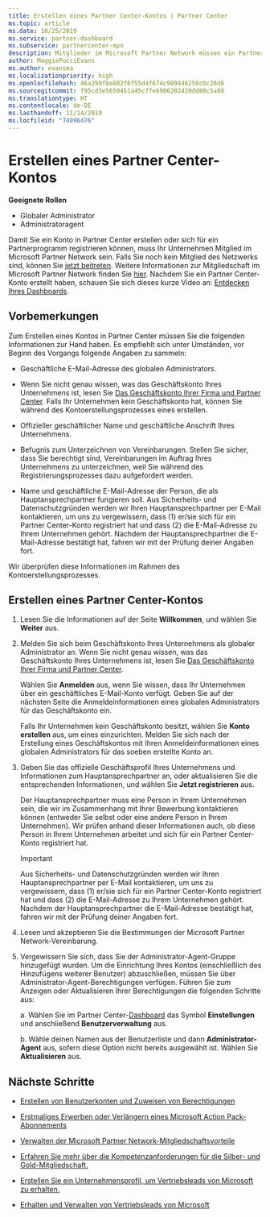 ```yaml
---
title: Erstellen eines Partner Center-Kontos | Partner Center
ms.topic: article
ms.date: 10/25/2019
ms.service: partner-dashboard
ms.subservice: partnercenter-mpn
description: Mitglieder im Microsoft Partner Network müssen ein Partner Center-Konto erstellen, um ihre Netzwerkvorteile und Kompetenzen verwalten und ein Geschäftsprofil erstellen zu können.
author: MaggiePucciEvans
ms.author: evansma
ms.localizationpriority: high
ms.openlocfilehash: 46a299f8e882f6f55d4f674c989446250c0c26d6
ms.sourcegitcommit: f95cd3e5650451a45c7fe6906202420dd80c5a88
ms.translationtype: HT
ms.contentlocale: de-DE
ms.lasthandoff: 11/14/2019
ms.locfileid: "74096476"
---
```

# <a name="create-a-partner-center-account"></a>Erstellen eines Partner Center-Kontos

**Geeignete Rollen**

- Globaler Administrator
- Administratoragent

Damit Sie ein Konto in Partner Center erstellen oder sich für ein Partnerprogramm registrieren können, muss Ihr Unternehmen Mitglied im Microsoft Partner Network sein. Falls Sie noch kein Mitglied des Netzwerks sind, können Sie [jetzt beitreten](https://partners.microsoft.com/PartnerProgram/simplifiedenrollment.aspx).  Weitere Informationen zur Mitgliedschaft im Microsoft Partner Network finden Sie [hier](https://partner.microsoft.com/membership). Nachdem Sie ein Partner Center-Konto erstellt haben, schauen Sie sich dieses kurze Video an: [Entdecken Ihres Dashboards](https://vimeo.com/290338211).

## <a name="before-you-begin"></a>Vorbemerkungen

Zum Erstellen eines Kontos in Partner Center müssen Sie die folgenden Informationen zur Hand haben. Es empfiehlt sich unter Umständen, vor Beginn des Vorgangs folgende Angaben zu sammeln:

-   Geschäftliche E-Mail-Adresse des globalen Administrators.

-   Wenn Sie nicht genau wissen, was das Geschäftskonto Ihres Unternehmens ist, lesen Sie [Das Geschäftskonto Ihrer Firma und Partner Center](azure-active-directory-tenants-and-partner-center.md). Falls Ihr Unternehmen kein Geschäftskonto hat, können Sie während des Kontoerstellungsprozesses eines erstellen. 

-   Offizieller geschäftlicher Name und geschäftliche Anschrift Ihres Unternehmens.  

-   Befugnis zum Unterzeichnen von Vereinbarungen. Stellen Sie sicher, dass Sie berechtigt sind, Vereinbarungen im Auftrag Ihres Unternehmens zu unterzeichnen, weil Sie während des Registrierungsprozesses dazu aufgefordert werden.

-   Name und geschäftliche E-Mail-Adresse der Person, die als Hauptansprechpartner fungieren soll. Aus Sicherheits- und Datenschutzgründen werden wir Ihren Hauptansprechpartner per E-Mail kontaktieren, um uns zu vergewissern, dass (1) er/sie sich für ein Partner Center-Konto registriert hat und dass (2) die E-Mail-Adresse zu Ihrem Unternehmen gehört. Nachdem der Hauptansprechpartner die E-Mail-Adresse bestätigt hat, fahren wir mit der Prüfung deiner Angaben fort.

Wir überprüfen diese Informationen im Rahmen des Kontoerstellungsprozesses. 
 
## <a name="create-a-partner-center-account"></a>Erstellen eines Partner Center-Kontos

1.  Lesen Sie die Informationen auf der Seite **Willkommen**, und wählen Sie **Weiter** aus.

2.  Melden Sie sich beim Geschäftskonto Ihres Unternehmens als globaler Administrator an. Wenn Sie nicht genau wissen, was das Geschäftskonto Ihres Unternehmens ist, lesen Sie [Das Geschäftskonto Ihrer Firma und Partner Center](azure-active-directory-tenants-and-partner-center.md).

    Wählen Sie **Anmelden** aus, wenn Sie wissen, dass Ihr Unternehmen über ein geschäftliches E-Mail-Konto verfügt. Geben Sie auf der nächsten Seite die Anmeldeinformationen eines globalen Administrators für das Geschäftskonto ein. 

    Falls Ihr Unternehmen kein Geschäftskonto besitzt, wählen Sie **Konto erstellen** aus, um eines einzurichten. Melden Sie sich nach der Erstellung eines Geschäftskontos mit Ihren Anmeldeinformationen eines globalen Administrators für das soeben erstellte Konto an.

3.  Geben Sie das offizielle Geschäftsprofil Ihres Unternehmens und Informationen zum Hauptansprechpartner an, oder aktualisieren Sie die entsprechenden Informationen, und wählen Sie **Jetzt registrieren** aus. 

    Der Hauptansprechpartner muss eine Person in Ihrem Unternehmen sein, die wir im Zusammenhang mit Ihrer Bewerbung kontaktieren können (entweder Sie selbst oder eine andere Person in Ihrem Unternehmen). Wir prüfen anhand dieser Informationen auch, ob diese Person in Ihrem Unternehmen arbeitet und sich für ein Partner Center-Konto registriert hat.

    > [!IMPORTANT]  
    > Aus Sicherheits- und Datenschutzgründen werden wir Ihren Hauptansprechpartner per E-Mail kontaktieren, um uns zu vergewissern, dass (1) er/sie sich für ein Partner Center-Konto registriert hat und dass (2) die E-Mail-Adresse zu Ihrem Unternehmen gehört. Nachdem der Hauptansprechpartner die E-Mail-Adresse bestätigt hat, fahren wir mit der Prüfung deiner Angaben fort.

4.  Lesen und akzeptieren Sie die Bestimmungen der Microsoft Partner Network-Vereinbarung. 

5.  Vergewissern Sie sich, dass Sie der Administrator-Agent-Gruppe hinzugefügt wurden. Um die Einrichtung Ihres Kontos (einschließlich des Hinzufügens weiterer Benutzer) abzuschließen, müssen Sie über Administrator-Agent-Berechtigungen verfügen. Führen Sie zum Anzeigen oder Aktualisieren Ihrer Berechtigungen die folgenden Schritte aus:

    a. Wählen Sie im Partner Center-[Dashboard](https://partner.microsoft.com/dashboard/home**) das Symbol **Einstellungen** und anschließend **Benutzerverwaltung** aus.  

    b. Wähle deinen Namen aus der Benutzerliste und dann **Administrator-Agent** aus, sofern diese Option nicht bereits ausgewählt ist. Wählen Sie **Aktualisieren** aus.  

## <a name="next-steps"></a>Nächste Schritte

-   [Erstellen von Benutzerkonten und Zuweisen von Berechtigungen](create-user-accounts-and-set-permissions.md)

-   [Erstmaliges Erwerben oder Verlängern eines Microsoft Action Pack-Abonnements](mpn-get-action-pack.md)

-   [Verwalten der Microsoft Partner Network-Mitgliedschaftsvorteile](manage-your-partner-network-benefits.md)

-   [Erfahren Sie mehr über die Kompetenzanforderungen für die Silber- und Gold-Mitgliedschaft.](https://partner.microsoft.com/membership/competencies)

-   [Erstellen Sie ein Unternehmensprofil, um Vertriebsleads von Microsoft zu erhalten.](create-a-marketing-profile.md)

-   [Erhalten und Verwalten von Vertriebsleads von Microsoft](responding-to-referrals.md)
